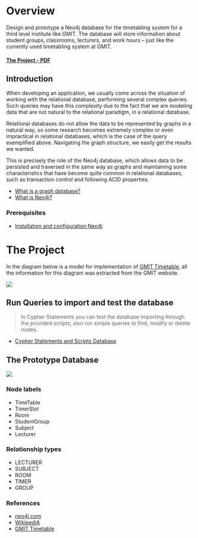 # Overview

Design and prototype a Neo4j database for the timetabling system for a third level institute like GMIT. The database
will store information about student groups, classrooms, lecturers, and work hours – just like the currently used timetabling system at GMIT.

#### [The Project - PDF](https://github.com/alexpt2000gmit/3Year_Project_GRAPH_THEORY_Neo4j/blob/master/project.pdf)

## Introduction

When developing an application, we usually come across the situation of working with the relational database, performing several complex queries. Such queries may have this complexity due to the fact that we are modeling data that are not natural to the relational paradigm, in a relational database.

Relational databases do not allow the data to be represented by graphs in a natural way, so some research becomes extremely complex or even impractical in relational databases, which is the case of the query exemplified above. Navigating the graph structure, we easily get the results we wanted.

This is precisely the role of the Neo4j database, which allows data to be persisted and traversed in the same way as graphs and maintaining some characteristics that have become quite common in relational databases, such as transaction control and following ACID properties.

* [What is a graph database?](GraphDatabase)
* [What is Neo4j?](Neo4j)

### Prerequisites
* [Installation and configuration Neo4j](InstallationConfigurationNeo4j)


# The Project

In the diagram below is a model for implementation of [GMIT Timetable](http://timetable.gmit.ie/), all the information for this diagram was extracted from the GMIT website.

![](https://github.com/alexpt2000gmit/3Year_Project_GRAPH_THEORY_Neo4j/blob/master/img/TimeTable.png)

## Run Queries to import and test the database
> In Cypher Statements you can test the database importing through the provided scripts, also run simple queries to find, modify or delete nodes.

* [Cypher Statements and Scripts Database](CypherStatements)

## The Prototype Database
![](https://github.com/alexpt2000gmit/3Year_Project_GRAPH_THEORY_Neo4j/blob/master/img/DesignProject.png)

### Node labels
* TimeTable
* TimerSlot
* Room
* StudentGroup
* Subject
* Lecturer

### Relationship types
* LECTURER
* SUBJECT
* ROOM
* TIMER
* GROUP

### References
* [neo4j.com](https://neo4j.com/)
* [WikipediA](https://en.wikipedia.org/wiki/Cypher_Query_Language)
* [GMIT Timetable](http://timetable.gmit.ie/)